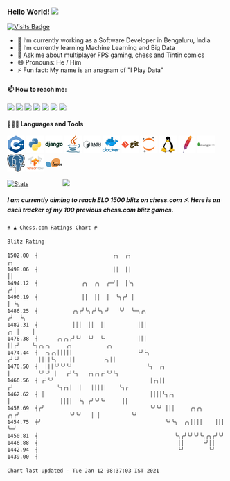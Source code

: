  ### Hello World!  <img src="https://github.com/sciencepal/sciencepal/blob/master/assets/Hi.gif" width="29px">
  [![Visits Badge](https://badges.pufler.dev/visits/sciencepal/sciencepal)](https://badges.pufler.dev/visits/sciencepal/sciencepal)
  
  - 🔭 I’m currently working as a Software Developer in Bengaluru, India
  - 🌱 I’m currently learning Machine Learning and Big Data
  - 💬 Ask me about multiplayer FPS gaming, chess and Tintin comics
  - 😄 Pronouns: He / Him
  - ⚡ Fun fact: My name is an anagram of "I Play Data"
  
  #### 📫 How to reach me:   
  [<img src="https://upload.wikimedia.org/wikipedia/commons/8/83/Steam_icon_logo.svg" width="3.5%"/>](https://steamcommunity.com/id/mongocds/)
  [<img src="https://github.com/sciencepal/sciencepal/blob/master/assets/discord-round.svg" width="3.5%"/>](https://discord.gg/MnUUbHe)
  [<img src="https://img.icons8.com/color/48/000000/twitter.png" width="3.5%"/>](https://twitter.com/sciencepal)
  [<img src="https://img.icons8.com/color/48/000000/linkedin.png" width="3.5%"/>](https://www.linkedin.com/in/adityapal1/)
  [<img src="https://img.icons8.com/fluent/48/000000/facebook-new.png" width="3.5%"/>](https://www.facebook.com/sciencepal/)
  [<img src="https://img.icons8.com/fluent/48/000000/instagram-new.png" width="3.5%"/>](https://www.instagram.com/aditya_sciencepal/)
  <a href="mailto:aditya.pal.science@gmail.com"> <img src="https://img.icons8.com/fluent/48/000000/gmail.png" width="3.5%"/> </a>
  
  #### 👨🏻‍💻 Languages and Tools <br />
  <code><img height="40" src="https://raw.githubusercontent.com/github/explore/80688e429a7d4ef2fca1e82350fe8e3517d3494d/topics/cpp/cpp.png"></code>
  <code><img height="40" src="https://raw.githubusercontent.com/github/explore/80688e429a7d4ef2fca1e82350fe8e3517d3494d/topics/python/python.png"></code>
  <code><img height="40" src="https://raw.githubusercontent.com/github/explore/80688e429a7d4ef2fca1e82350fe8e3517d3494d/topics/django/django.png"></code>
  <code><img height="40" src="https://raw.githubusercontent.com/github/explore/80688e429a7d4ef2fca1e82350fe8e3517d3494d/topics/java/java.png"></code>
  <code><img height="40" src="https://raw.githubusercontent.com/github/explore/80688e429a7d4ef2fca1e82350fe8e3517d3494d/topics/bash/bash.png"></code>
  <code><img height="40" src="https://raw.githubusercontent.com/github/explore/80688e429a7d4ef2fca1e82350fe8e3517d3494d/topics/docker/docker.png"></code>
  <code><img height="40" src="https://raw.githubusercontent.com/github/explore/80688e429a7d4ef2fca1e82350fe8e3517d3494d/topics/git/git.png"></code>
  <code><img height="40" src="https://raw.githubusercontent.com/github/explore/80688e429a7d4ef2fca1e82350fe8e3517d3494d/topics/jupyter-notebook/jupyter-notebook.png"></code>
  <code><img height="40" src="https://raw.githubusercontent.com/github/explore/80688e429a7d4ef2fca1e82350fe8e3517d3494d/topics/linux/linux.png"></code>
  <code><img height="40" src="https://raw.githubusercontent.com/github/explore/80688e429a7d4ef2fca1e82350fe8e3517d3494d/topics/maven/maven.png"></code>
  <code><img height="40" src="https://raw.githubusercontent.com/github/explore/80688e429a7d4ef2fca1e82350fe8e3517d3494d/topics/mongodb/mongodb.png"></code>
  <code><img height="40" src="https://raw.githubusercontent.com/github/explore/80688e429a7d4ef2fca1e82350fe8e3517d3494d/topics/postgresql/postgresql.png"></code>
  <code><img height="40" src="https://raw.githubusercontent.com/github/explore/80688e429a7d4ef2fca1e82350fe8e3517d3494d/topics/tensorflow/tensorflow.png"></code>
  <code><img height="40" src="https://raw.githubusercontent.com/github/explore/80688e429a7d4ef2fca1e82350fe8e3517d3494d/topics/scikit-learn/scikit-learn.png"></code>
  
  [![Stats](https://github-readme-stats.vercel.app/api?username=sciencepal&show_icons=true&theme=radical)](https://github-readme-stats.vercel.app/api?username=sciencepal&show_icons=true&theme=radical)&nbsp; &nbsp; &nbsp; &nbsp; &nbsp; &nbsp; &nbsp; &nbsp; &nbsp; &nbsp; <img src="https://github.com/sciencepal/sciencepal/blob/master/assets/saved.gif" width="195">
  
  ##### I am currently aiming to reach ELO 1500 blitz on chess.com ⚡. Here is an ascii tracker of my 100 previous chess.com blitz games.

  ```
  # ♟︎ Chess.com Ratings Chart #
  
  Blitz Rating

 1502.00  ┤                        ╭╮  ╭╮                                     ╭╮
 1498.06  ┤                        ││  ││                                     ││
 1494.12  ┤              ╭╮  ╭╮  ╭─╯│  │╰╮                                   ╭╯│
 1490.19  ┤              ││  ││  │  ╰╮╭╯ │                                   │ ╰╮
 1486.25  ┤           ╭╮╭╯╰╮╭╯╰╮╭╯   ╰╯  ╰─╮╭╮                              ╭╯  ╰╮
 1482.31  ┤           │││  ││  ││          │││                           ╭╮ │    │
 1478.38  ┤      ╭╮╭╮╭╯╰╯  ╰╯  ╰╯          │││                           ││╭╯    ╰╮╭╮╭╮     ╭╮           ╭╮
 1474.44  ┤  ╭╮╭╮│││││                     ╰╯╰╮                         ╭╯╰╯      ││││╰╮    ││         ╭╮││
 1470.50  ┤  │││╰╯╰╯╰╯                        ╰╮  ╭╮                    │         ╰╯╰╯ │   ╭╯╰╮   ╭╮╭╮╭╯╰╯╰╮
 1466.56  ┤ ╭╯╰╯                               │╭╮││                   ╭╯              ╰╮╭╮│  │   │││││    ╰╮╭
 1462.62  ┤ │                                  ││││╰╮╭╮                │                ││││  ╰╮ ╭╯╰╯╰╯     ││
 1458.69  ┤╭╯                                  ╰╯╰╯ │││     ╭╮╭╮    ╭╮╭╯                ╰╯╰╯   │ │          ╰╯
 1454.75  ┼╯                                        ╰╯╰╮  ╭╮││││    │││                        ╰─╯
 1450.81  ┤                                            ╰╮╭╯╰╯╰╯╰╮╭╮╭╯╰╯
 1446.88  ┤                                             ││      ╰╯││
 1442.94  ┤                                             ╰╯        ╰╯
 1439.00  ┤

Chart last updated - Tue Jan 12 08:37:03 IST 2021  
  ```
  
